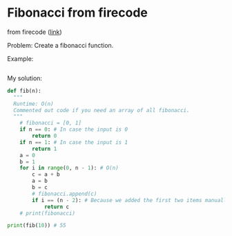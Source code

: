 # Fibonacci from firecode
from firecode ([link](https://www.firecode.io/pages/profile/34186))

Problem:
Create a fibonacci function.

Example:
```

```

My solution:
```Python
def fib(n):
  """
  Runtime: O(n)
  Commented out code if you need an array of all fibonacci.
  """
    # fibonacci = [0, 1]
    if n == 0: # In case the input is 0
        return 0
    if n == 1: # In case the input is 1
        return 1
    a = 0
    b = 1
    for i in range(0, n - 1): # O(n)
        c = a + b
        a = b
        b = c
        # fibonacci.append(c)
        if i == (n - 2): # Because we added the first two items manually.
            return c
    # print(fibonacci)

print(fib(10)) # 55
```
